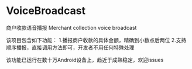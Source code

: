 # VoiceBroadcast
商户收款语音播报 Merchant collection voice broadcast

该项目包含如下功能：
 1.播报商户收款的具体金额，精确到小数点后两位
 2.支持顺序播报，直接调用方法即可，开发者不用任何特殊处理

该功能已运行在数十万Android设备上，趋近于成熟稳定，欢迎issues
